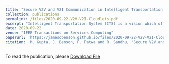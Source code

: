 ```yaml
---
title: "Secure V2V and V2I Communication in Intelligent Transportation Using Cloudlets"
collection: publications
permalink: /files/2020-09-22-V2V-V2I-Cloudlets.pdf
excerpt: "Intelligent Transportation System (ITS) is a vision which offers safe, secure and smart travel experience to drivers. This futuristic plan aims to enable vehicles, roadside transportation infrastructures, pedestrian smart-phones and other devices to communicate with one another to provide safety and convenience services. Vehicle to Vehicle (V2V) and Vehicle to Infrastructure (V2I) communication in ITS offers ability to exchange speed, heading angle, position and other environment related conditions amongst vehicles and with surrounding smart infrastructures. In this intelligent setup, vehicles and users communicate and exchange data with random untrusted entities (like vehicles, smart traffic lights or pedestrians) whom they don’t know or have met before. The concerns of location privacy and secure communication further deter the adoption of this smarter and safe transportation. In this article, we present a secure and trusted V2V and V2I communication approach using edge infrastructures where instead of direct peer to peer communication, we introduce trusted cloudlets to authorize, check and verify the authenticity, integrity and ensure anonymity of messages exchanged in the system. Moving vehicles or road side infrastructure are dynamically connected to nearby cloudlets, where security policies can be implemented to sanitize or stop fake messages and prevent rogue vehicles to exchange messages with other vehicles. We also present a formal attribute-based model for V2V and V2I communication, called AB-ITS, along with proof of concept implementation of the proposed solution in AWS IoT platform. This cloudlet supported architecture complements direct V2V or V2I communication, and serves important use cases such as accident or ice-threat warning and other safety applications. Performance metrics of our proposed architecture are also discussed and compared with existing ITS technologies."
date: 2020-09-22
venue: "IEEE Transactions on Services Computing"
paperurl: 'https://jamesobenson.github.io/files/2020-09-22-V2V-V2I-Cloudlets.pdf'
citation: 'M. Gupta, J. Benson, F. Patwa and R. Sandhu, "Secure V2V and V2I Communication in Intelligent Transportation Using Cloudlets," in IEEE Transactions on Services Computing, vol. 15, no. 4, pp. 1912-1925, 1 July-Aug. 2022, doi: 10.1109/TSC.2020.3025993'
---
```


To read the publication, please <a href="files/2020-09-22-V2V-V2I-Cloudlets.pdf">Download File</a>

